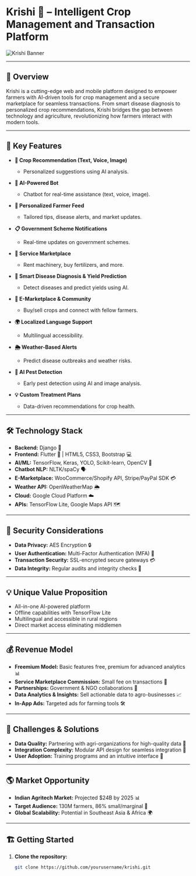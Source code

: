# Krishi 🌾 – Intelligent Crop Management and Transaction Platform

![Krishi Banner](link-to-your-image)

---

## 🌟 Overview

Krishi is a cutting-edge web and mobile platform designed to empower farmers with AI-driven tools for crop management and a secure marketplace for seamless transactions. From smart disease diagnosis to personalized crop recommendations, Krishi bridges the gap between technology and agriculture, revolutionizing how farmers interact with modern tools.

---

## 🚀 Key Features

- **🌱 Crop Recommendation (Text, Voice, Image)**
  - Personalized suggestions using AI analysis.
  
- **🤖 AI-Powered Bot**
  - Chatbot for real-time assistance (text, voice, image).

- **📢 Personalized Farmer Feed**
  - Tailored tips, disease alerts, and market updates.

- **📋 Government Scheme Notifications**
  - Real-time updates on government schemes.

- **🛒 Service Marketplace**
  - Rent machinery, buy fertilizers, and more.

- **🧪 Smart Disease Diagnosis & Yield Prediction**
  - Detect diseases and predict yields using AI.

- **💬 E-Marketplace & Community**
  - Buy/sell crops and connect with fellow farmers.

- **🌍 Localized Language Support**
  - Multilingual accessibility.

- **🌦️ Weather-Based Alerts**
  - Predict disease outbreaks and weather risks.

- **🐛 AI Pest Detection**
  - Early pest detection using AI and image analysis.

- **💡 Custom Treatment Plans**
  - Data-driven recommendations for crop health.

---

## 🛠️ Technology Stack

- **Backend:** Django 🐍
- **Frontend:** Flutter 📱 | HTML5, CSS3, Bootstrap 💻
- **AI/ML:** TensorFlow, Keras, YOLO, Scikit-learn, OpenCV 🤖
- **Chatbot NLP:** NLTK/spaCy 🗣️
- **E-Marketplace:** WooCommerce/Shopify API, Stripe/PayPal SDK 💳
- **Weather API:** OpenWeatherMap 🌦️
- **Cloud:** Google Cloud Platform ☁️
- **APIs:** TensorFlow Lite, Google Maps API 🗺️

---

## 🔐 Security Considerations

- **Data Privacy:** AES Encryption 🔒
- **User Authentication:** Multi-Factor Authentication (MFA) 🔑
- **Transaction Security:** SSL-encrypted secure gateways 💳
- **Data Integrity:** Regular audits and integrity checks 🧾

---

## 💡 Unique Value Proposition

- All-in-one AI-powered platform
- Offline capabilities with TensorFlow Lite
- Multilingual and accessible in rural regions
- Direct market access eliminating middlemen

---

## 💰 Revenue Model

- **Freemium Model:** Basic features free, premium for advanced analytics 📊
- **Service Marketplace Commission:** Small fee on transactions 💼
- **Partnerships:** Government & NGO collaborations 🤝
- **Data Analytics & Insights:** Sell actionable data to agro-businesses 📈
- **In-App Ads:** Targeted ads for farming tools 🛠️

---

## 🚧 Challenges & Solutions

- **Data Quality:** Partnering with agri-organizations for high-quality data 🌾
- **Integration Complexity:** Modular API design for seamless integration 🔗
- **User Adoption:** Training programs and an intuitive interface 📱

---

## 🌎 Market Opportunity

- **Indian Agritech Market:** Projected $24B by 2025 📊
- **Target Audience:** 130M farmers, 86% small/marginal 🚜
- **Global Scalability:** Potential in Southeast Asia & Africa 🌍

---

## 🏗️ Getting Started

1. **Clone the repository:**
   ```bash
   git clone https://github.com/yourusername/krishi.git
